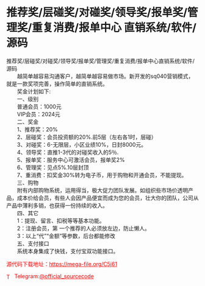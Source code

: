 # 推荐奖/层碰奖/对碰奖/领导奖/报单奖/管理奖/重复消费/报单中心 直销系统/软件/源码

推荐奖/层碰奖/对碰奖/领导奖/报单奖/管理奖/重复消费/报单中心直销系统/软件/源码<br>　　越简单越容易沟通客户，越简单越容易做市场。新开发的sq040营销模式，就是一款奖项完善，操作简单的直销系统。<br>　　奖金计划如下:<br>　　一、级别<br>　　普通会员：1000元<br>　　VIP会员：2024元<br>　　二、奖金<br>　　1、推荐奖：20%<br>　　2、层碰奖：会员投资额的20%.前5层（左右各1时，层碰）<br>　　3、对碰奖：6-无限层，小区业绩10%，日封8000元。<br>　　4、领导奖：直推1-3代的对碰奖收入的5％.<br>　　5、报单奖：服务中心可激活会员，报单奖2%<br>　　6、管理奖：见点5%.10层封顶<br>　　7、重消费：扣奖金30%转为电子币，用于购物和开通会员，不能提现。<br>　　三、购物<br>　　附有内部购物系统，运用得当，极大促力团队发展。如组织些市场价透明产品，成本价给会员，有些人会因产品便宜而成为您的会员，壮大你的团队，公司从产品中薄利多销，也获得一份持续的收入。<br>　　四、其它<br>　　1：提现、留言、扣税等等基本功能。<br>　　2：注册会员，第 一个推荐的人必须放左边，防止懒人。<br>　　3：以上“代”“金额”等参数，后台都能修改<br>　　五、支付接口<br>　　系统本身集成了快钱，支付宝双功能接口。<br>


<p style="color: red;">源代码下载地址：<a href="https://mega-file.org/C5j61" style="color: red;">https://mega-file.org/C5j61</a></p><p style="color: red;"><img src="https://cdn-icons-png.flaticon.com/512/2111/2111646.png" alt="Telegram Icon" style="width: 16px; vertical-align: middle; margin-right: 5px;">Telegram:<a href="https://t.me/official_sourcecode" style="color: red;">@official_sourcecode</a></p>